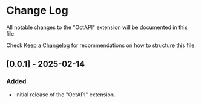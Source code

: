 # Change Log

All notable changes to the "OctAPI" extension will be documented in this file.

Check [Keep a Changelog](http://keepachangelog.com/) for recommendations on how to structure this file.

## [0.0.1] - 2025-02-14
### Added
- Initial release of the "OctAPI" extension.
